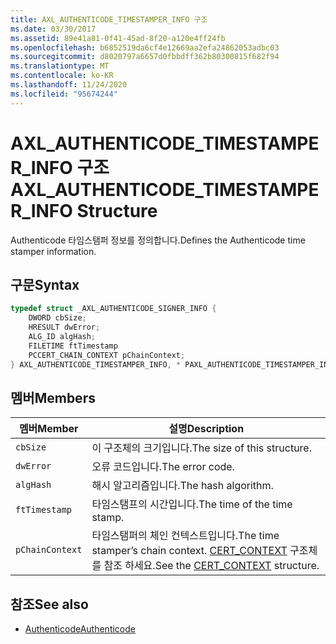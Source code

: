 ```yaml
---
title: AXL_AUTHENTICODE_TIMESTAMPER_INFO 구조
ms.date: 03/30/2017
ms.assetid: 89e41a81-0f41-45ad-8f20-a120e4ff24fb
ms.openlocfilehash: b6852519da6cf4e12669aa2efa24862053adbc03
ms.sourcegitcommit: d8020797a6657d0fbbdff362b80300815f682f94
ms.translationtype: MT
ms.contentlocale: ko-KR
ms.lasthandoff: 11/24/2020
ms.locfileid: "95674244"
---
```

# <a name="axl_authenticode_timestamper_info-structure"></a><span data-ttu-id="37e78-102">AXL_AUTHENTICODE_TIMESTAMPER_INFO 구조</span><span class="sxs-lookup"><span data-stu-id="37e78-102">AXL_AUTHENTICODE_TIMESTAMPER_INFO Structure</span></span>

<span data-ttu-id="37e78-103">Authenticode 타임스탬퍼 정보를 정의합니다.</span><span class="sxs-lookup"><span data-stu-id="37e78-103">Defines the Authenticode time stamper information.</span></span>  
  
## <a name="syntax"></a><span data-ttu-id="37e78-104">구문</span><span class="sxs-lookup"><span data-stu-id="37e78-104">Syntax</span></span>  
  
```cpp  
typedef struct _AXL_AUTHENTICODE_SIGNER_INFO {  
    DWORD cbSize;  
    HRESULT dwError;  
    ALG_ID algHash;  
    FILETIME ftTimestamp  
    PCCERT_CHAIN_CONTEXT pChainContext;  
} AXL_AUTHENTICODE_TIMESTAMPER_INFO, * PAXL_AUTHENTICODE_TIMESTAMPER_INFO;  
```  
  
## <a name="members"></a><span data-ttu-id="37e78-105">멤버</span><span class="sxs-lookup"><span data-stu-id="37e78-105">Members</span></span>  
  
|<span data-ttu-id="37e78-106">멤버</span><span class="sxs-lookup"><span data-stu-id="37e78-106">Member</span></span>|<span data-ttu-id="37e78-107">설명</span><span class="sxs-lookup"><span data-stu-id="37e78-107">Description</span></span>|  
|------------|-----------------|  
|`cbSize`|<span data-ttu-id="37e78-108">이 구조체의 크기입니다.</span><span class="sxs-lookup"><span data-stu-id="37e78-108">The size of this structure.</span></span>|  
|`dwError`|<span data-ttu-id="37e78-109">오류 코드입니다.</span><span class="sxs-lookup"><span data-stu-id="37e78-109">The error code.</span></span>|  
|`algHash`|<span data-ttu-id="37e78-110">해시 알고리즘입니다.</span><span class="sxs-lookup"><span data-stu-id="37e78-110">The hash algorithm.</span></span>|  
|`ftTimestamp`|<span data-ttu-id="37e78-111">타임스탬프의 시간입니다.</span><span class="sxs-lookup"><span data-stu-id="37e78-111">The time of the time stamp.</span></span>|  
|`pChainContext`|<span data-ttu-id="37e78-112">타임스탬퍼의 체인 컨텍스트입니다.</span><span class="sxs-lookup"><span data-stu-id="37e78-112">The time stamper’s chain context.</span></span>  <span data-ttu-id="37e78-113">[CERT_CONTEXT](/windows/win32/api/wincrypt/ns-wincrypt-cert_context) 구조체를 참조 하세요.</span><span class="sxs-lookup"><span data-stu-id="37e78-113">See the [CERT_CONTEXT](/windows/win32/api/wincrypt/ns-wincrypt-cert_context) structure.</span></span>|  
  
## <a name="see-also"></a><span data-ttu-id="37e78-114">참조</span><span class="sxs-lookup"><span data-stu-id="37e78-114">See also</span></span>

- [<span data-ttu-id="37e78-115">Authenticode</span><span class="sxs-lookup"><span data-stu-id="37e78-115">Authenticode</span></span>](index.md)
